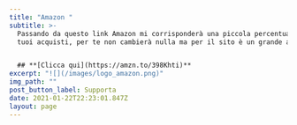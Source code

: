 ```yaml
---
title: "Amazon "
subtitle: >-
  Passando da questo link Amazon mi corrisponderà una piccola percentuale dei
  tuoi acquisti, per te non cambierà nulla ma per il sito è un grande aiuto 


  ## **[Clicca qui](https://amzn.to/398Khti)**
excerpt: "![](/images/logo_amazon.png)"
img_path: ""
post_button_label: Supporta
date: 2021-01-22T22:23:01.847Z
layout: page
---
```

